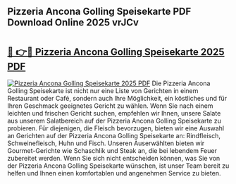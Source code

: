 ## Pizzeria Ancona Golling Speisekarte PDF Download Online 2025 vrJCv

# <h2><a href="http://gcbe83w.nevu.top/?p=Pizzeria+Ancona+Golling+Speisekarte">🔗 👉🔴 Pizzeria Ancona Golling Speisekarte 2025 PDF</a></h2>

[![Pizzeria Ancona Golling Speisekarte 2025 PDF](https://i.imgur.com/dBaPXMq.png)](http://gcbe83w.nevu.top/?p=Pizzeria+Ancona+Golling+Speisekarte)
Die Pizzeria Ancona Golling Speisekarte ist nicht nur eine Liste von Gerichten in einem Restaurant oder Café, sondern auch Ihre Möglichkeit, ein köstliches und für Ihren Geschmack geeignetes Gericht zu wählen. Wenn Sie nach einem leichten und frischen Gericht suchen, empfehlen wir Ihnen, unsere Salate aus unserem Salatbereich auf der Pizzeria Ancona Golling Speisekarte zu probieren. Für diejenigen, die Fleisch bevorzugen, bieten wir eine Auswahl an Gerichten auf der Pizzeria Ancona Golling Speisekarte an: Rindfleisch, Schweinefleisch, Huhn und Fisch. Unseren Auserwählten bieten wir Gourmet-Gerichte wie Schaschlik und Steak an, die bei lebendem Feuer zubereitet werden. Wenn Sie sich nicht entscheiden können, was Sie von der Pizzeria Ancona Golling Speisekarte wünschen, ist unser Team bereit zu helfen und Ihnen einen komfortablen und angenehmen Service zu bieten.
